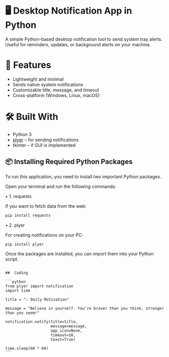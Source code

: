# 🖥️ Desktop Notification App in Python

A simple Python-based desktop notification tool to send system tray alerts. Useful for reminders, updates, or background alerts on your machine.

# 📌 Features

* Lightweight and minimal
* Sends native system notifications
* Customizable title, message, and timeout
* Cross-platform (Windows, Linux, macOS)

# 🛠️ Built With

* Python 3
* [plyer](https://github.com/kivy/plyer) – for sending notifications
* tkinter – if GUI is implemented


## 📦 Installing Required Python Packages

To run this application, you need to install two important Python packages.

Open your terminal and run the following commands:

 • 1. requests

If you want to fetch data from the web:

```bash
pip install requests
```

 • 2. plyer

For creating notifications on your PC:

```bash
pip install plyer
```

Once the packages are installed, you can import them into your Python script.
````

##  Coding

```python
from plyer import notification
import time

title = "💡 Daily Motivation"

message = "Believe in yourself. You’re braver than you think, stronger than you seem!"

notification.notify(title=title,
                    message=message,
                    app_icon=None, 
                    timeout=10,
                    toast=True) 

time.sleep(60 * 60)
```




